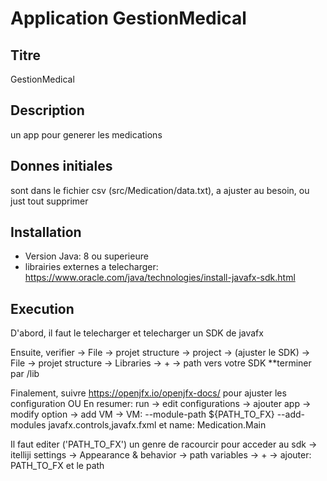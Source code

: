 # Application GestionMedical

## Titre
GestionMedical

## Description
un app pour generer les medications 

## Donnes initiales
sont dans le fichier csv   (src/Medication/data.txt), a ajuster au besoin, ou just tout supprimer


## Installation
- Version Java: 8 ou superieure
- librairies externes a telecharger: https://www.oracle.com/java/technologies/install-javafx-sdk.html
  


## Execution
D'abord, il faut le telecharger et telecharger un SDK de javafx 


Ensuite, verifier
  -> File -> projet structure -> project -> (ajuster le SDK)
  -> File -> projet structure -> Libraries -> + -> path vers votre SDK **terminer par /lib


Finalement, suivre https://openjfx.io/openjfx-docs/ pour ajuster les configuration
  OU
En resumer: 
run -> edit configurations -> ajouter app -> modify option -> add VM -> 
                    VM: --module-path ${PATH_TO_FX} --add-modules javafx.controls,javafx.fxml   et name: Medication.Main

Il faut editer ('PATH_TO_FX') un genre de racourcir pour acceder au sdk
  -> itelliji settings -> Appearance & behavior -> path variables -> + -> ajouter: PATH_TO_FX et le path



  
  

